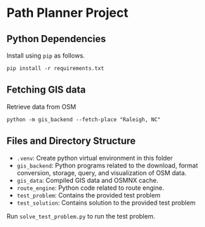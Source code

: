 # Path Planner Project

## Python Dependencies

Install using `pip` as follows.

```commandline
pip install -r requirements.txt
```

## Fetching GIS data

Retrieve data from OSM

```commandline
python -m gis_backend --fetch-place "Raleigh, NC"
```

## Files and Directory Structure

* `.venv`: Create python virtual environment in this folder
* `gis_backend`: Python programs related to the download, format conversion,
  storage, query, and visualization of OSM data.
* `gis_data`: Compiled GIS data and OSMNX cache.
* `route_engine`: Python code related to route engine.
* `test_problem`: Contains the provided test problem
* `test_solution`: Contains solution to the provided test problem

Run `solve_test_problem.py` to run the test problem.



